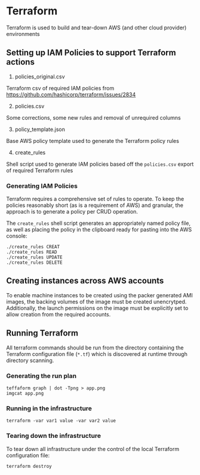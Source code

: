# Terraform

Terraform is used to build and tear-down AWS (and other cloud provider) environments

## Setting up IAM Policies to support Terraform actions

1. policies_original.csv

  Terraform csv of required IAM policies from https://github.com/hashicorp/terraform/issues/2834

2. policies.csv

  Some corrections, some new rules and removal of unrequired columns

3. policy_template.json

  Base AWS policy template used to generate the Terraform policy rules

4. create_rules

  Shell script used to generate IAM policies based off the ```policies.csv``` export of required Terraform rules

### Generating IAM Policies

Terraform requires a comprehensive set of rules to operate. To keep the policies reasonably short (as is a requirement of AWS) and granular, the approach is to generate a policy per CRUD operation.

The ```create_rules``` shell script generates an appropriately named policy file, as well as placing the policy in the clipboard ready for pasting into the AWS console:
```shell
./create_rules CREAT
./create_rules READ
./create_rules UPDATE
./create_rules DELETE
```

## Creating instances across AWS accounts

To enable machine instances to be created using the packer generated AMI images, the backing volumes of the image must be created unencrytped.
Additionally, the launch permissions on the image must be explicitly set to allow creation from the required accounts.

## Running Terraform

All terraform commands should be run from the directory containing the Terraform configuration file (```*.tf```) which is discovered at runtime through directory scanning.

### Generating the run plan

```shell
teffaform graph | dot -Tpng > app.png
imgcat app.png
```

### Running in the infrastructure

```shell
terraform -var var1 value -var var2 value
```

### Tearing down the infrastructure

To tear down all infrastructure under the control of the local Terraform configuration file:

```shell
terraform destroy
```




